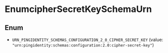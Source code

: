 

# EnumcipherSecretKeySchemaUrn

## Enum


* `URN_PINGIDENTITY_SCHEMAS_CONFIGURATION_2_0_CIPHER_SECRET_KEY` (value: `"urn:pingidentity:schemas:configuration:2.0:cipher-secret-key"`)



